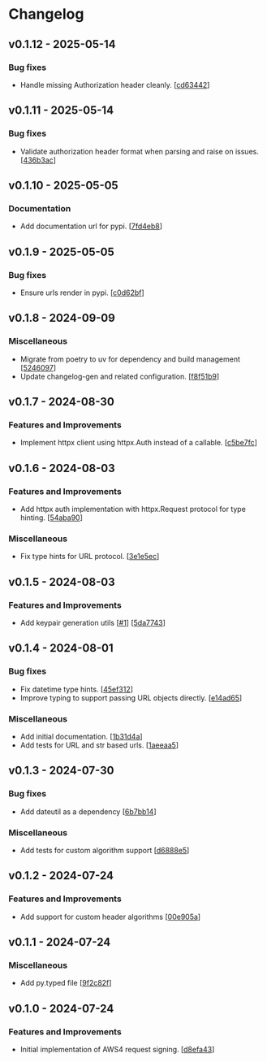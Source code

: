 # Changelog

## v0.1.12 - 2025-05-14

### Bug fixes

- Handle missing Authorization header cleanly. [[cd63442](https://github.com/NRWLDev/auth-aws4/commit/cd63442e5d58f44f7e29a2bd26e42624af5d15d2)]

## v0.1.11 - 2025-05-14

### Bug fixes

- Validate authorization header format when parsing and raise on issues. [[436b3ac](https://github.com/NRWLDev/auth-aws4/commit/436b3acd680a5330dd3d52c04b12daa69e70b1fc)]

## v0.1.10 - 2025-05-05

### Documentation

- Add documentation url for pypi. [[7fd4eb8](https://github.com/NRWLDev/auth-aws4/commit/7fd4eb8d9db7d7829d0c994f2826e92384f8e6d8)]

## v0.1.9 - 2025-05-05

### Bug fixes

- Ensure urls render in pypi. [[c0d62bf](https://github.com/NRWLDev/auth-aws4/commit/c0d62bf5ba5b04bde1eb7c5fcb8c75cd7845be34)]

## v0.1.8 - 2024-09-09

### Miscellaneous

- Migrate from poetry to uv for dependency and build management [[5246097](https://github.com/NRWLDev/auth-aws4/commit/5246097c593b376276870cfccf86aa029928e53b)]
- Update changelog-gen and related configuration. [[f8f51b9](https://github.com/NRWLDev/auth-aws4/commit/f8f51b9fa80530a2951cdad74b2f1b7d93057b10)]

## v0.1.7 - 2024-08-30

### Features and Improvements

- Implement httpx client using httpx.Auth instead of a callable. [[c5be7fc](https://github.com/NRWLDev/auth-aws4/commit/c5be7fcf32c33eea40c60e6992421df37149be85)]

## v0.1.6 - 2024-08-03

### Features and Improvements

- Add httpx auth implementation with httpx.Request protocol for type hinting. [[54aba90](https://github.com/NRWLDev/auth-aws4/commit/54aba90fd2f88a36f93516891b2956f08866bddf)]

### Miscellaneous

- Fix type hints for URL protocol. [[3e1e5ec](https://github.com/NRWLDev/auth-aws4/commit/3e1e5ec8716878c2aab35602b951c8ff600ba8ec)]

## v0.1.5 - 2024-08-03

### Features and Improvements

- Add keypair generation utils [[#1](https://github.com/NRWLDev/auth-aws4/issues/1)] [[5da7743](https://github.com/NRWLDev/auth-aws4/commit/5da774396a9017e7560e7f177abaea5cd3164399)]

## v0.1.4 - 2024-08-01

### Bug fixes

- Fix datetime type hints. [[45ef312](https://github.com/NRWLDev/auth-aws4/commit/45ef312ec512b3535d194571aeb607f44d9ce726)]
- Improve typing to support passing URL objects directly. [[e14ad65](https://github.com/NRWLDev/auth-aws4/commit/e14ad659494bba1799ee77465c692ccecfd98e5c)]

### Miscellaneous

- Add initial documentation. [[1b31d4a](https://github.com/NRWLDev/auth-aws4/commit/1b31d4a3d33ae60571e355c18a30590fb1470d21)]
- Add tests for URL and str based urls. [[1aeeaa5](https://github.com/NRWLDev/auth-aws4/commit/1aeeaa5d5c25a6ba130675cb62bad5e25f152b5e)]

## v0.1.3 - 2024-07-30

### Bug fixes

- Add dateutil as a dependency [[6b7bb14](https://github.com/NRWLDev/auth-aws4/commit/6b7bb147b759bb4225948a6cb5f2d29800e21efa)]

### Miscellaneous

- Add tests for custom algorithm support [[d6888e5](https://github.com/NRWLDev/auth-aws4/commit/d6888e5aeaeb8ec1643cb0f87292ca4c58361384)]

## v0.1.2 - 2024-07-24

### Features and Improvements

- Add support for custom header algorithms [[00e905a](https://github.com/NRWLDev/auth-aws4/commit/00e905ac771ecfbd8d790575009b62a86b5bc424)]

## v0.1.1 - 2024-07-24

### Miscellaneous

- Add py.typed file [[9f2c82f](https://github.com/NRWLDev/auth-aws4/commit/9f2c82f86e654d7a83c2b642a81d0e4a6f8ab902)]

## v0.1.0 - 2024-07-24

### Features and Improvements

- Initial implementation of AWS4 request signing. [[d8efa43](https://github.com/NRWLDev/auth-aws4/commit/d8efa433ebff5764277a21abd6cdf09e16882c81)]
